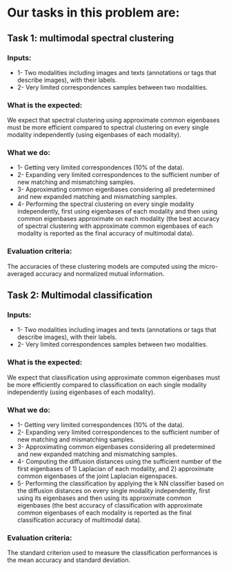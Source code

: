# Our tasks in this problem are:

## Task 1: multimodal spectral clustering

### Inputs: 
- 1- Two modalities including images and texts (annotations or tags that describe images), with their labels.
- 2- Very limited correspondences samples between two modalities.
 
### What is the expected:
We expect that spectral clustering using approximate common eigenbases must be more efficient compared to spectral clustering on every single modality independently (using eigenbases of each modality).

### What we do:
- 1- Getting very limited correspondences (10% of the data). 
- 2- Expanding very limited correspondences to the sufficient number of new matching and mismatching samples.
- 3- Approximating common eigenbases considering all predetermined and new expanded matching and mismatching samples.
- 4- Performing the spectral clustering on every single modality independently, first using eigenbases of each modality and then using common eigenbases approximate on each modality (the best accuracy of spectral clustering with approximate common eigenbases of each modality is reported as the final accuracy of multimodal data).
 
### Evaluation criteria:
The accuracies of these clustering models are computed using the micro-averaged accuracy and normalized mutual information.


## Task 2: Multimodal classification

### Inputs: 
- 1- Two modalities including images and texts (annotations or tags that describe images), with their labels.
- 2-	Very limited correspondences samples between two modalities.

### What is the expected:
We expect that classification using approximate common eigenbases must be more efficiently compared to classification on each single modality independently (using eigenbases of each modality).

### What we do:
- 1-	Getting very limited correspondences (10% of the data).
- 2-	Expanding very limited correspondences to the sufficient number of new matching and mismatching samples.
- 3-	Approximating common eigenbases considering all predetermined and new expanded matching and mismatching samples.
- 4-	Computing the diffusion distances using the sufficient number of the first eigenbases of 1) Laplacian of each modality, and 2) approximate common eigenbases of the joint Laplacian eigenspaces.
- 5-	Performing the classification by applying the k NN classifier based on the diffusion distances on every single modality independently, first using its eigenbases and then using its approximate common eigenbases (the best accuracy of classification with approximate common eigenbases of each modality is reported as the final classification accuracy of multimodal data).

### Evaluation criteria:
The standard criterion used to measure the classification performances is the mean accuracy and standard deviation.
